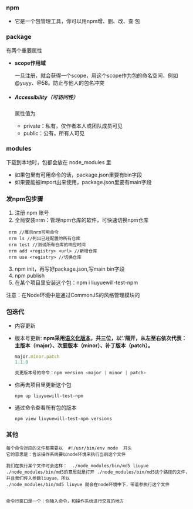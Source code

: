 ### npm

- 它是一个包管理工具，你可以用npm增、删、改、查 包

### package

有两个重要属性

- **scope作用域**

  一旦注册，就会获得一个scope，用这个scope作为包的命名空间，例如@yuyy、@58。防止与他人的包名冲突

- ##### **Accessibility**（可访问性）

  属性值为

  - private：私有，仅作者本人或团队成员可见
  - public：公有，所有人可见

### modules 

下载到本地时，包都会放在 node_modules 里

- 如果包里有可用命令的话，package.json里要有bin字段
- 如果要能被import出来使用，package.json里要有main字段

### 发npm包步骤

1. 注册 npm 账号
2. 全局安装nrm：管理npm仓库的软件，可快速切换npm仓库

```
 nrm //展示nrm可用命令
 nrm ls //列出已经配置的所有仓库
 nrm test //测试所有仓库的响应时间
 nrm add <registry> <url> //新增仓库
 nrm use <registry> //切换仓库
```

3. npm init，再写好package.json,写main   bin字段
4. npm publish
5. 在某个项目里安装这个包：npm i liuyuewill-test-npm

注意：在Node环境中是通过CommonJS的风格管理模块的

### 包迭代

- 内容更新

- 版本号更新: **npm采用[语义化版本](https://docs.npmjs.com/about-semantic-versioning)，共三位，以’.’隔开，从左至右依次代表：主版本（major）、次要版本（minor）、补丁版本（patch）。**

  ```js
  major.minor.patch
  1.1.0
  
  变更版本号的命令：npm version <major | minor | patch>
  ```

- 你再去项目里更新这个包

  ```JS
  npm up liuyuewill-test-npm
  ```

  

- 通过命令查看所有包的版本

  ```
  npm view liuyuewill-test-npm versions
  ```

### 其他

```JS
每个命令对应的文件都需要以  #!/usr/bin/env node  开头
它的意思是：告诉操作系统要以node环境来执行当前这个文件

我们在执行某个文件时会这样：  ./node_modules/bin/md5 liuyue
./node_modules/bin/md5的意思就是打开 ./node_modules/bin/md5这个路径的文件，并且我们传入参数liuyue，所以
./node_modules/bin/md5 liuyue 就会在node环境中下，带着参执行这个文件


命令行窗口是一个：你输入命令，和操作系统进行交互的地方
```

